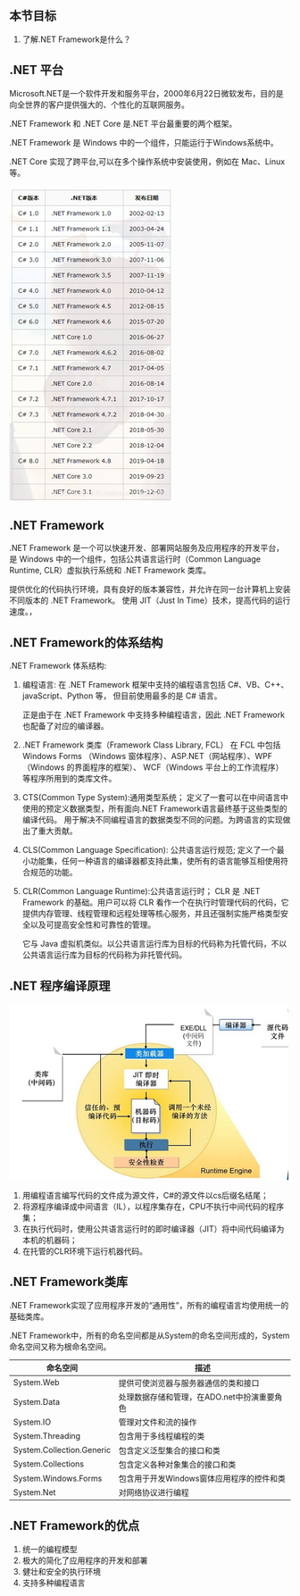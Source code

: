 ##                                          本节目标

1. 了解.NET Framework是什么？

## .NET 平台

Microsoft.NET是一个软件开发和服务平台，2000年6月22日微软发布，目的是向全世界的客户提供强大的、个性化的互联网服务。

.NET Framework  和 .NET Core 是.NET 平台最重要的两个框架。

.NET Framework  是 Windows 中的一个组件，只能运行于Windows系统中。

.NET Core 实现了跨平台,可以在多个操作系统中安装使用，例如在 Mac、Linux 等。

![](02_files/1.png)

## .NET Framework

.NET Framework 是一个可以快速开发、部署网站服务及应用程序的开发平台，是 Windows 中的一个组件，包括公共语言运行时（Common Language Runtime, CLR）虚拟执行系统和 .NET Framework 类库。

提供优化的代码执行环境，具有良好的版本兼容性，并允许在同一台计算机上安装不同版本的 .NET Framework。
使用 JIT（Just In Time）技术，提高代码的运行速度。，

## .NET Framework的体系结构

 .NET Framework 体系结构:

1. 编程语言:
	在 .NET Framework 框架中支持的编程语言包括 C#、VB、C++、javaScript、Python 等， 但目前使用最多的是 C# 语言。

	正是由于在 .NET Framework 中支持多种编程语言，因此 .NET Framework 也配备了对应的编译器。
	
2. .NET Framework 类库（Framework Class Library, FCL）
	在 FCL 中包括 Windows Forms （Windows 窗体程序）、ASP.NET（网站程序）、WPF（Windows 的界面程序的框架）、 WCF（Windows 平台上的工作流程序）等程序所用到的类库文件。

3. CTS(Common Type System):通用类型系统；
	定义了一套可以在中间语言中使用的预定义数据类型，所有面向.NET Framework语言最终基于这些类型的编译代码。
	用于解决不同编程语言的数据类型不同的问题。为跨语言的实现做出了重大贡献。
	
4. 	CLS(Common Language Specification): 公共语言运行规范;
	定义了一个最小功能集，任何一种语言的编译器都支持此集，使所有的语言能够互相使用符合规范的功能。

5. CLR(Common Language Runtime):公共语言运行时；
	CLR 是 .NET Framework 的基础。用户可以将 CLR 看作一个在执行时管理代码的代码，它提供内存管理、线程管理和远程处理等核心服务，并且还强制实施严格类型安全以及可提高安全性和可靠性的管理。

	它与 Java 虚拟机类似。以公共语言运行库为目标的代码称为托管代码，不以公共语言运行库为目标的代码称为非托管代码。

## .NET 程序编译原理

![](02_files/3.jpg)

 

1. 用编程语言编写代码的文件成为源文件，C#的源文件以cs后缀名结尾；
2. 将源程序编译成中间语言（IL），以程序集存在，CPU不执行中间代码的程序集；
3. 在执行代码时，使用公共语言运行时的即时编译器（JIT）将中间代码编译为本机的机器码；
4. 在托管的CLR环境下运行机器代码。

## .NET Framework类库

.NET Framework实现了应用程序开发的“通用性”，所有的编程语言均使用统一的基础类库。

.NET Framework中，所有的命名空间都是从System的命名空间形成的，System命名空间又称为根命名空间。

|命名空间|描述|
|----|----|
|System.Web|提供可使浏览器与服务器通信的类和接口|
|System.Data|处理数据存储和管理，在ADO.net中扮演重要角色|
|System.IO|管理对文件和流的操作|
|System.Threading|包含用于多线程编程的类|
|System.Collection.Generic	|包含定义泛型集合的接口和类|
|System.Collections	|包含定义各种对象集合的接口和类|
|System.Windows.Forms	|包含用于开发Windows窗体应用程序的控件和类|
|System.Net	|对网络协议进行编程|

## .NET Framework的优点

1. 统一的编程模型
2. 极大的简化了应用程序的开发和部署
3. 健壮和安全的执行环境
4. 支持多种编程语言


